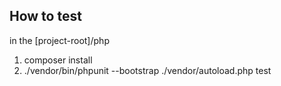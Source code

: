 ## How to test 
in the [project-root]/php
1. composer install
2. ./vendor/bin/phpunit --bootstrap ./vendor/autoload.php test